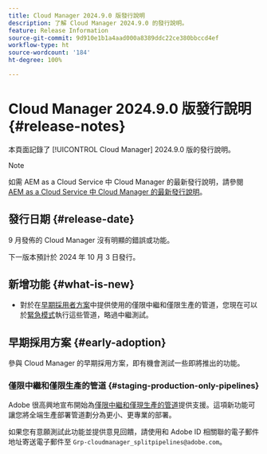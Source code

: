 ```yaml
---
title: Cloud Manager 2024.9.0 版發行說明
description: 了解 Cloud Manager 2024.9.0 的發行說明。
feature: Release Information
source-git-commit: 9d910e1b1a4aad000a8389ddc22ce380bbccd4ef
workflow-type: ht
source-wordcount: '184'
ht-degree: 100%

---
```


# Cloud Manager 2024.9.0 版發行說明 {#release-notes}

本頁面記錄了 [!UICONTROL Cloud Manager] 2024.9.0 版的發行說明。

>[!NOTE]
>
>如需 AEM as a Cloud Service 中 Cloud Manager 的最新發行說明，請參閱 [AEM as a Cloud Service 中 Cloud Manager 的最新發行說明](https://experienceleague.adobe.com/zh-hant/docs/experience-manager-cloud-service/content/release-notes/cloud-manager/current)。

## 發行日期 {#release-date}

9 月發佈的 Cloud Manager 沒有明顯的錯誤或功能。

下一版本預計於 2024 年 10 月 3 日發行。


## 新增功能 {#what-is-new}

* 對於在[早期採用者方案](#staging-production-only-pipelines)中提供使用的僅限中繼和僅限生產的管道，您現在可以於[緊急模式](/help/using/stage-prod-only.md#emergency-mode)執行這些管道，略過中繼測試。

## 早期採用方案 {#early-adoption}

參與 Cloud Manager 的早期採用方案，即有機會測試一些即將推出的功能。


### 僅限中繼和僅限生產的管道 {#staging-production-only-pipelines}

Adobe 很高興地宣布開始為[僅限中繼和僅現生產的管道](/help/using/stage-prod-only.md)提供支援。這項新功能可讓您將全端生產部署管道劃分為更小、更專業的部署。

如果您有意願測試此功能並提供意見回饋，請使用和 Adobe ID 相關聯的電子郵件地址寄送電子郵件至 `Grp-cloudmanager_splitpipelines@adobe.com`。

<!-- ## Bug fixes

* text

## Known Issues {#known-issues}

{{content-copy-known-issues}} LEAVE IN??? -->